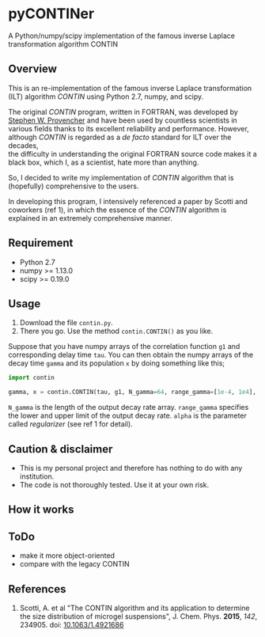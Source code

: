 # pyCONTINer
A Python/numpy/scipy implementation of the famous inverse Laplace transformation algorithm CONTIN

## Overview
This is an re-implementation of the famous inverse Laplace transformation (ILT) 
algorithm _CONTIN_ using Python 2.7, numpy, and scipy. 

The original _CONTIN_ program, written in FORTRAN, was developed by 
[Stephen W. Provencher](http://s-provencher.com/) 
and have been used by countless scientists in various fields 
thanks to its excellent reliability and performance. 
However, although _CONTIN_ is regarded as a _de facto_ standard for ILT 
over the decades,  
the difficulty in understanding the original FORTRAN source code 
makes it a black box, which I, as a scientist, hate more than anything. 

So, I decided to write my implementation of _CONTIN_ algorithm that is 
(hopefully) comprehensive to the users. 

In developing this program, I intensively referenced a paper 
by Scotti and coworkers (ref 1), 
in which the essence of the _CONTIN_ algorithm is explained 
in an extremely comprehensive manner. 

## Requirement
- Python 2.7
- numpy >= 1.13.0
- scipy >= 0.19.0

## Usage
1. Download the file `contin.py`. 
2. There you go. Use the method `contin.CONTIN()` as you like. 

Suppose that you have numpy arrays of the correlation function `g1` 
and corresponding delay time `tau`. 
You can then obtain the numpy arrays of the decay time `gamma` 
and its population `x` by doing something like this;  
```python
import contin

gamma, x = contin.CONTIN(tau, g1, N_gamma=64, range_gamma=[1e-4, 1e4], alpha=1.0)
```
`N_gamma` is the length of the output decay rate array. 
`range_gamma` specifies the lower and upper limit of the output decay rate. 
`alpha` is the parameter called _regularizer_ (see ref 1 for detail). 

## Caution & disclaimer
- This is my personal project and therefore has nothing to do with any institution. 
- The code is not thoroughly tested. Use it at your own risk.  

## How it works


## ToDo
- make it more object-oriented
- compare with the legacy CONTIN

## References
1. Scotti, A. et al "The CONTIN algorithm and its application to determine the size distribution of microgel suspensions", J. Chem. Phys. **2015**, _142_, 234905. doi: [10.1063/1.4921686](http://dx.doi.org/10.1063/1.4921686)
